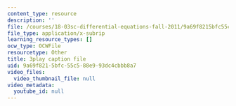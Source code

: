 ```yaml
---
content_type: resource
description: ''
file: /courses/18-03sc-differential-equations-fall-2011/9a69f8215bfc55c588e993dc4cbbb8a7_zNPK_t03zds.vtt
file_type: application/x-subrip
learning_resource_types: []
ocw_type: OCWFile
resourcetype: Other
title: 3play caption file
uid: 9a69f821-5bfc-55c5-88e9-93dc4cbbb8a7
video_files:
  video_thumbnail_file: null
video_metadata:
  youtube_id: null
---
```


